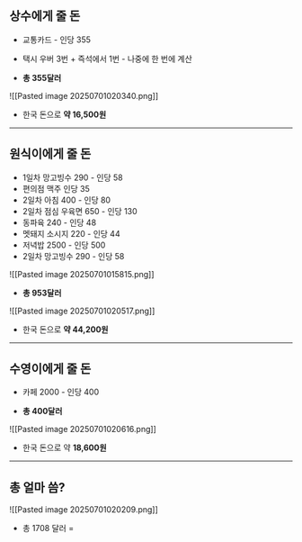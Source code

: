 ## 상수에게 줄 돈
- 교통카드 - 인당 355
- 택시 우버 3번 + 즉석에서 1번 - 나중에 한 번에 계산

- **총 355달러**

![[Pasted image 20250701020340.png]]

- 한국 돈으로 **약 16,500원**

---
## 원식이에게 줄 돈
- 1일차 망고빙수 290 - 인당 58
- 편의점 맥주 인당 35
- 2일차 아침  400 - 인당 80
- 2일차 점심 우육면 650 - 인당 130
- 동파육 240 - 인당 48
- 멧돼지 소시지 220 - 인당 44
- 저녁밥 2500 - 인당 500
- 2일차 망고빙수 290 - 인당 58

![[Pasted image 20250701015815.png]]

- **총 953달러**

![[Pasted image 20250701020517.png]]

- 한국 돈으로 **약 44,200원**

---
## 수영이에게 줄 돈
- 카페 2000 - 인당 400

- **총 400달러**

![[Pasted image 20250701020616.png]]

- 한국 돈으로 약 **18,600원**

---
## 총 얼마 씀?
![[Pasted image 20250701020209.png]]

- 총 1708 달러 = 